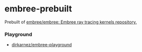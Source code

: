 embree-prebuilt
===============
Prebuilt of [embree/embree: Embree ray tracing kernels repository.](https://github.com/embree/embree)

### Playground
- [dirkarnez/embree-playground](https://github.com/dirkarnez/embree-playground)